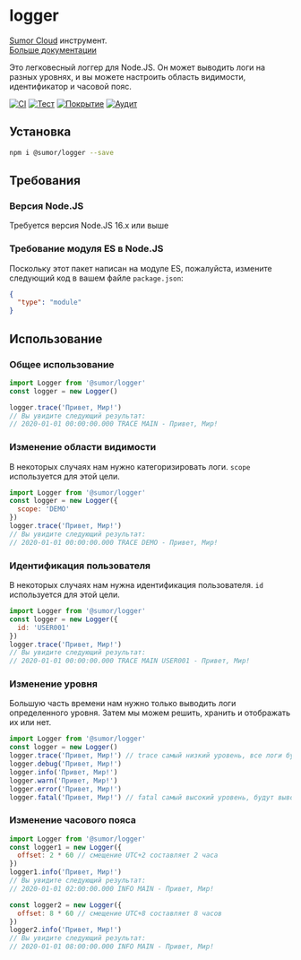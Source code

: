 # logger

[Sumor Cloud](https://sumor.cloud) инструмент.  
[Больше документации](https://sumor.cloud/logger)

Это легковесный логгер для Node.JS.
Он может выводить логи на разных уровнях, и вы можете настроить область видимости, идентификатор и часовой пояс.

[![CI](https://github.com/sumor-cloud/logger/actions/workflows/ci.yml/badge.svg)](https://github.com/sumor-cloud/logger/actions/workflows/ci.yml)
[![Тест](https://github.com/sumor-cloud/logger/actions/workflows/ut.yml/badge.svg)](https://github.com/sumor-cloud/logger/actions/workflows/ut.yml)
[![Покрытие](https://github.com/sumor-cloud/logger/actions/workflows/coverage.yml/badge.svg)](https://github.com/sumor-cloud/logger/actions/workflows/coverage.yml)
[![Аудит](https://github.com/sumor-cloud/logger/actions/workflows/audit.yml/badge.svg)](https://github.com/sumor-cloud/logger/actions/workflows/audit.yml)

## Установка

```bash
npm i @sumor/logger --save
```

## Требования

### Версия Node.JS

Требуется версия Node.JS 16.x или выше

### Требование модуля ES в Node.JS

Поскольку этот пакет написан на модуле ES, пожалуйста, измените следующий код в вашем файле `package.json`:

```json
{
  "type": "module"
}
```

## Использование

### Общее использование

```js
import Logger from '@sumor/logger'
const logger = new Logger()

logger.trace('Привет, Мир!')
// Вы увидите следующий результат:
// 2020-01-01 00:00:00.000 TRACE MAIN - Привет, Мир!
```

### Изменение области видимости

В некоторых случаях нам нужно категоризировать логи. `scope` используется для этой цели.

```js
import Logger from '@sumor/logger'
const logger = new Logger({
  scope: 'DEMO'
})
logger.trace('Привет, Мир!')
// Вы увидите следующий результат:
// 2020-01-01 00:00:00.000 TRACE DEMO - Привет, Мир!
```

### Идентификация пользователя

В некоторых случаях нам нужна идентификация пользователя. `id` используется для этой цели.

```js
import Logger from '@sumor/logger'
const logger = new Logger({
  id: 'USER001'
})
logger.trace('Привет, Мир!')
// Вы увидите следующий результат:
// 2020-01-01 00:00:00.000 TRACE MAIN USER001 - Привет, Мир!
```

### Изменение уровня

Большую часть времени нам нужно только выводить логи определенного уровня. Затем мы можем решить, хранить и отображать их или нет.

```js
import Logger from '@sumor/logger'
const logger = new Logger()
logger.trace('Привет, Мир!') // trace самый низкий уровень, все логи будут выводиться
logger.debug('Привет, Мир!')
logger.info('Привет, Мир!')
logger.warn('Привет, Мир!')
logger.error('Привет, Мир!')
logger.fatal('Привет, Мир!') // fatal самый высокий уровень, будут выводиться только критические ошибки
```

### Изменение часового пояса

```js
import Logger from '@sumor/logger'
const logger1 = new Logger({
  offset: 2 * 60 // смещение UTC+2 составляет 2 часа
})
logger1.info('Привет, Мир!')
// Вы увидите следующий результат:
// 2020-01-01 02:00:00.000 INFO MAIN - Привет, Мир!

const logger2 = new Logger({
  offset: 8 * 60 // смещение UTC+8 составляет 8 часов
})
logger2.info('Привет, Мир!')
// Вы увидите следующий результат:
// 2020-01-01 08:00:00.000 INFO MAIN - Привет, Мир!
```
